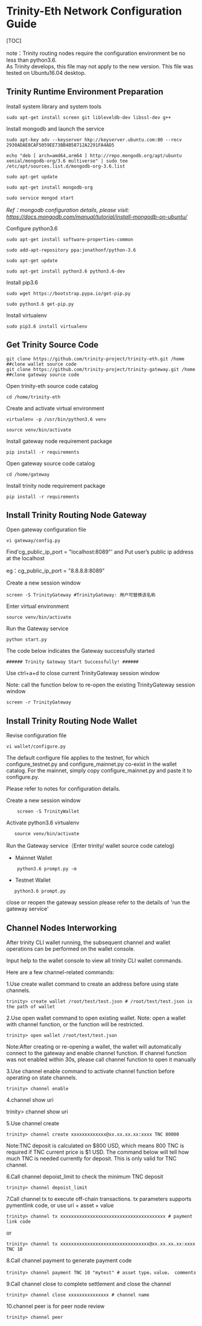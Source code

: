 # Trinity-Eth Network Configuration Guide

[TOC]

note：Trinity routing nodes require the configuration environment be no less than python3.6.    
As Trinity develops, this file may not apply to the new version. This file was tested on Ubuntu16.04 desktop.

## Trinity Runtime Environment Preparation

Install system library and system tools

``` shell
sudo apt-get install screen git libleveldb-dev libssl-dev g++
```
Install mongodb and launch the service


``` shell
sudo apt-key adv --keyserver hkp://keyserver.ubuntu.com:80 --recv 2930ADAE8CAF5059EE73BB4B58712A2291FA4AD5

echo "deb [ arch=amd64,arm64 ] http://repo.mongodb.org/apt/ubuntu xenial/mongodb-org/3.6 multiverse" | sudo tee /etc/apt/sources.list.d/mongodb-org-3.6.list

sudo apt-get update

sudo apt-get install mongodb-org

sudo service mongod start

```

*Ref：mongodb configuration details, please visit:  https://docs.mongodb.com/manual/tutorial/install-mongodb-on-ubuntu/*

Configure python3.6

``` shell
sudo apt-get install software-properties-common

sudo add-apt-repository ppa:jonathonf/python-3.6

sudo apt-get update

sudo apt-get install python3.6 python3.6-dev
```

Install pip3.6

``` shell
sudo wget https://bootstrap.pypa.io/get-pip.py

sudo python3.6 get-pip.py
```

Install virtualenv

``` shell
sudo pip3.6 install virtualenv
```

## Get Trinity Source Code

``` shell
git clone https://github.com/trinity-project/trinity-eth.git /home ##clone wallet source code
git clone https://github.com/trinity-project/trinity-gateway.git /home ##clone gateway source code
```

Open trinity-eth source code catalog

``` shell
cd /home/trinity-eth
```

Create and activate virtual environment

``` shell
virtualenv -p /usr/bin/python3.6 venv

source venv/bin/activate
```

Install gateway node requirement package

``` shell
pip install -r requirements
```

Open gateway source code catalog

``` shell
cd /home/gateway
```

Install trinity node requirement package

``` shell
pip install -r requirements
```

## Install Trinity Routing Node Gateway

Open gateway configuration file

``` shell
vi gateway/config.py
```

Find'cg_public_ip_port = "localhost:8089"'
and Put user’s public ip address at the localhost

eg：cg_public_ip_port = "8.8.8.8:8089"

Create a new session window

``` shell
screen -S TrinityGateway #TrinityGateway: 用户可替换该名称
```

Enter virtual environment

``` shell
source venv/bin/activate
```

Run the Gateway service

``` shell
python start.py
```

The code below indicates the Gateway successfully started

```shell
###### Trinity Gateway Start Successfully! ######

```

Use ctrl+a+d to close current TrinityGateway session window

Note: call the function below to re-open the existing TrinityGateway session window

```shell
screen -r TrinityGateway
```

## Install Trinity Routing Node Wallet 

Revise configuration file

``` shell
vi wallet/configure.py 
```

The default configure file applies to the testnet, for which configure_testnet.py and configure_mainnet.py co-exist in the wallet catalog. For the mainnet, simply copy configure_mainnet.py and paste it to configure.py. 

Please refer to notes for configuration details.

Create a new session window

``` shell
    screen -S TrinityWallet
```

Activate python3.6 virtualenv

``` shell
   source venv/bin/activate
```

Run the Gateway service（Enter trinity/ wallet source code catelog)

- Mainnet Wallet

``` shell
    python3.6 prompt.py -m
```

- Testnet Wallet

```shell
   python3.6 prompt.py
```

close or reopen the gateway session please refer to the details of 'run the gateway service'

## Channel Nodes Interworking

After trinity CLI wallet running, the subsequent channel and wallet operations can be performed on the wallet console.

Input help to the wallet console to view all trinity CLI wallet commands.

Here are a few channel-related commands:

1.Use create wallet command to create an address before using state channels.

```shell
trinity> create wallet /root/test/test.json # /root/test/test.json is the path of wallet
```

2.Use open wallet command to open existing wallet. Note: open a wallet with channel function, or the function will be restricted.

```shell
trinity> open wallet /root/test/test.json
```

Note:After creating or re-opening a wallet, the wallet will automatically connect to the gateway and enable channel function. If channel function was not enabled within 30s, please call channel function to open it manually

3.Use channel enable command to activate channel function before operating on state channels.

```shell
trinity> channel enable 
```

4.channel show uri

trinity> channel show uri

5.Use channel create

```shell
trinity> channel create xxxxxxxxxxxxx@xx.xx.xx.xx:xxxx TNC 80000
```

Note:TNC deposit is calculated on $800 USD, which means 800 TNC is required if TNC current price is $1 USD. The command below will tell how much TNC is needed currently for deposit. This is only valid for TNC channel.  

6.Call channel depoist_limit to check the minimum TNC deposit

```shell
trinity> channel depoist_limit
```

7.Call channel tx to execute off-chain transactions. tx parameters supports pymentlink code, or use uri + asset + value

```shell
trinity> channel tx xxxxxxxxxxxxxxxxxxxxxxxxxxxxxxxxxxxxxxx # payment link code
```

or

``` shell
trinity> channel tx xxxxxxxxxxxxxxxxxxxxxxxxxxxxxxxxx@xx.xx.xx.xx:xxxx TNC 10
```

8.Call channel payment to generate payment code

```shell
trinity> channel payment TNC 10 "mytest" # asset type，value， comments
```

9.Call channel close to complete settlement and close the channel

```shell
trinity> channel close xxxxxxxxxxxxxxx # channel name
```

10.channel peer is for peer node review

```shell
trinity> channel peer
```